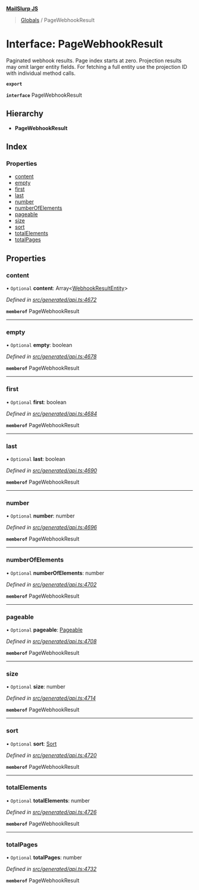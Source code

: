 **[MailSlurp JS](../README.md)**

> [Globals](../README.md) / PageWebhookResult

# Interface: PageWebhookResult

Paginated webhook results. Page index starts at zero. Projection results may omit larger entity fields. For fetching a full entity use the projection ID with individual method calls.

**`export`** 

**`interface`** PageWebhookResult

## Hierarchy

* **PageWebhookResult**

## Index

### Properties

* [content](pagewebhookresult.md#content)
* [empty](pagewebhookresult.md#empty)
* [first](pagewebhookresult.md#first)
* [last](pagewebhookresult.md#last)
* [number](pagewebhookresult.md#number)
* [numberOfElements](pagewebhookresult.md#numberofelements)
* [pageable](pagewebhookresult.md#pageable)
* [size](pagewebhookresult.md#size)
* [sort](pagewebhookresult.md#sort)
* [totalElements](pagewebhookresult.md#totalelements)
* [totalPages](pagewebhookresult.md#totalpages)

## Properties

### content

• `Optional` **content**: Array\<[WebhookResultEntity](../modules/webhookresultentity.md)>

*Defined in [src/generated/api.ts:4672](https://github.com/mailslurp/mailslurp-client/blob/37bf78e/src/generated/api.ts#L4672)*

**`memberof`** PageWebhookResult

___

### empty

• `Optional` **empty**: boolean

*Defined in [src/generated/api.ts:4678](https://github.com/mailslurp/mailslurp-client/blob/37bf78e/src/generated/api.ts#L4678)*

**`memberof`** PageWebhookResult

___

### first

• `Optional` **first**: boolean

*Defined in [src/generated/api.ts:4684](https://github.com/mailslurp/mailslurp-client/blob/37bf78e/src/generated/api.ts#L4684)*

**`memberof`** PageWebhookResult

___

### last

• `Optional` **last**: boolean

*Defined in [src/generated/api.ts:4690](https://github.com/mailslurp/mailslurp-client/blob/37bf78e/src/generated/api.ts#L4690)*

**`memberof`** PageWebhookResult

___

### number

• `Optional` **number**: number

*Defined in [src/generated/api.ts:4696](https://github.com/mailslurp/mailslurp-client/blob/37bf78e/src/generated/api.ts#L4696)*

**`memberof`** PageWebhookResult

___

### numberOfElements

• `Optional` **numberOfElements**: number

*Defined in [src/generated/api.ts:4702](https://github.com/mailslurp/mailslurp-client/blob/37bf78e/src/generated/api.ts#L4702)*

**`memberof`** PageWebhookResult

___

### pageable

• `Optional` **pageable**: [Pageable](pageable.md)

*Defined in [src/generated/api.ts:4708](https://github.com/mailslurp/mailslurp-client/blob/37bf78e/src/generated/api.ts#L4708)*

**`memberof`** PageWebhookResult

___

### size

• `Optional` **size**: number

*Defined in [src/generated/api.ts:4714](https://github.com/mailslurp/mailslurp-client/blob/37bf78e/src/generated/api.ts#L4714)*

**`memberof`** PageWebhookResult

___

### sort

• `Optional` **sort**: [Sort](sort.md)

*Defined in [src/generated/api.ts:4720](https://github.com/mailslurp/mailslurp-client/blob/37bf78e/src/generated/api.ts#L4720)*

**`memberof`** PageWebhookResult

___

### totalElements

• `Optional` **totalElements**: number

*Defined in [src/generated/api.ts:4726](https://github.com/mailslurp/mailslurp-client/blob/37bf78e/src/generated/api.ts#L4726)*

**`memberof`** PageWebhookResult

___

### totalPages

• `Optional` **totalPages**: number

*Defined in [src/generated/api.ts:4732](https://github.com/mailslurp/mailslurp-client/blob/37bf78e/src/generated/api.ts#L4732)*

**`memberof`** PageWebhookResult
